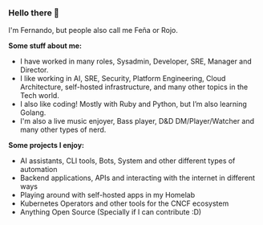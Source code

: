 ### Hello there 👋

I'm Fernando, but people also call me Feña or Rojo.

**Some stuff about me:**
- I have worked in many roles, Sysadmin, Developer, SRE, Manager and Director. 
- I like working in AI, SRE, Security, Platform Engineering, Cloud Architecture, self-hosted infrastructure, and many other topics in the Tech world.
- I also like coding! Mostly with Ruby and Python, but I’m also learning Golang.
- I'm also a live music enjoyer, Bass player, D&D DM/Player/Watcher and many other types of nerd.

**Some projects I enjoy:**
- AI assistants, CLI tools, Bots, System and other different types of automation
- Backend applications, APIs and interacting with the internet in different ways
- Playing around with self-hosted apps in my Homelab
- Kubernetes Operators and other tools for the CNCF ecosystem
- Anything Open Source (Specially if I can contribute :D)
